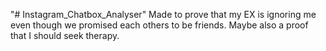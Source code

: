 "# Instagram_Chatbox_Analyser"
Made to prove that my EX is ignoring me even though we promised each others to be friends.
Maybe also a proof that I should seek therapy.
